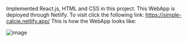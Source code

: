 Implemented React.js, HTML and CSS in this project.
This WebApp is deployed through Netlify.
To visit click the following link:
  https://simple-calcie.netlify.app/
This is how the WebApp looks like:

![image](https://github.com/zoofishancode/Calculator/assets/78121328/fc0aaed6-54a1-442d-b3d4-fcb220f6537a)
